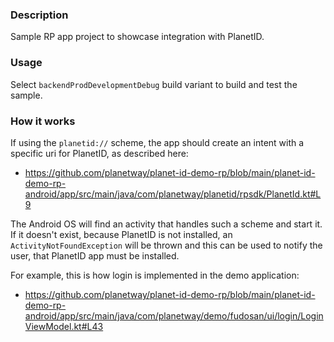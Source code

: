 ### Description

Sample RP app project to showcase integration with PlanetID.

### Usage

Select `backendProdDevelopmentDebug` build variant to build and test the sample.

### How it works

If using the `planetid://` scheme, the app should create an intent with a specific uri for PlanetID, as described here:

- https://github.com/planetway/planet-id-demo-rp/blob/main/planet-id-demo-rp-android/app/src/main/java/com/planetway/planetid/rpsdk/PlanetId.kt#L9

The Android OS will find an activity that handles such a scheme and start it. If it doesn't exist, because PlanetID is not installed, an `ActivityNotFoundException` will be thrown and this can be used to notify the user, that PlanetID app must be installed.

For example, this is how login is implemented in the demo application:

- https://github.com/planetway/planet-id-demo-rp/blob/main/planet-id-demo-rp-android/app/src/main/java/com/planetway/demo/fudosan/ui/login/LoginViewModel.kt#L43
